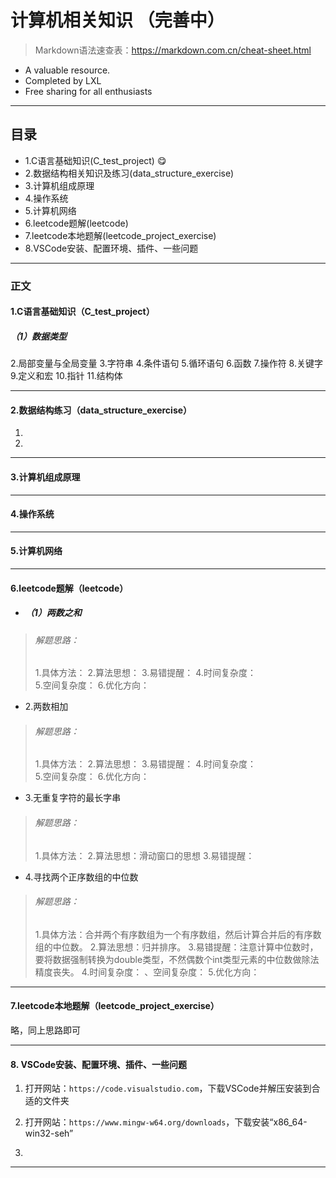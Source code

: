 # 计算机相关知识 （完善中）
>Markdown语法速查表：https://markdown.com.cn/cheat-sheet.html
- A valuable resource.
- Completed by LXL
- Free sharing for all enthusiasts

---
## 目录
- 1.C语言基础知识(C_test_project) :yum:
- 2.数据结构相关知识及练习(data_structure_exercise)
- 3.计算机组成原理
- 4.操作系统
- 5.计算机网络
- 6.leetcode题解(leetcode)
- 7.leetcode本地题解(leetcode_project_exercise)
- 8.VSCode安装、配置环境、插件、一些问题

---
### 正文
#### 1.**C语言基础知识（C_test_project）**
##### （1）数据类型
2.局部变量与全局变量
3.字符串
4.条件语句
5.循环语句
6.函数
7.操作符
8.关键字
9.定义和宏
10.指针
11.结构体

---
#### 2.**数据结构练习（data_structure_exercise）**
1.
2.


---
#### 3.计算机组成原理

---
#### 4.操作系统

---
#### 5.计算机网络

---
#### 6.**leetcode题解（leetcode）**
- ##### （1）两数之和
>###### 解题思路：
>1.具体方法：
>2.算法思想：
>3.易错提醒：
>4.时间复杂度：  
>5.空间复杂度：
>6.优化方向：
- 2.两数相加
>###### 解题思路：
>1.具体方法：
>2.算法思想：
>3.易错提醒：
>4.时间复杂度：  
>5.空间复杂度：
>6.优化方向：

- 3.无重复字符的最长字串
>###### 解题思路：
>1.具体方法：
>2.算法思想：滑动窗口的思想
>3.易错提醒：
- 4.寻找两个正序数组的中位数
>###### 解题思路：
>1.具体方法：合并两个有序数组为一个有序数组，然后计算合并后的有序数组的中位数。
>2.算法思想：归并排序。
>3.易错提醒：注意计算中位数时，要将数据强制转换为double类型，不然偶数个int类型元素的中位数做除法精度丧失。
>4.时间复杂度：  、空间复杂度：
>5.优化方向：

---
#### 7.**leetcode本地题解（leetcode_project_exercise）**

略，同上思路即可

---
#### 8. **VSCode安装、配置环境、插件、一些问题**

   1. 打开网站：`https://code.visualstudio.com`，下载VSCode并解压安装到合适的文件夹
 
   2. 打开网站：`https://www.mingw-w64.org/downloads`，下载安装“x86_64-win32-seh”
   3.
---
